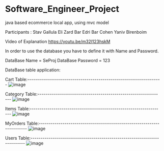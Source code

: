 # Software_Engineer_Project
java based ecommerce local app, using mvc model

Participants :
Stav Gallula
Eli Zard
Bar Edri
Bar Cohen
Yaniv Birenboim

Video of Explanation
https://youtu.be/m32l123hskM


In order to use the database you have to define it with Name and Password.

DataBase Name = SeProj
DataBase Password = 123


DataBase table application:

Cart Table:--------------------------------------------------------------------
![image](https://user-images.githubusercontent.com/79584901/150604814-1f45350e-cf64-401c-a9d0-ae5712e134df.png)

Category Table:----------------------------------------------------------------
![image](https://user-images.githubusercontent.com/79584901/150604927-ab2aab7c-e645-4ffa-afe5-f28331d461b3.png)

Items Table:--------------------------------------------------------------------
![image](https://user-images.githubusercontent.com/79584901/150605061-f963d0a2-4211-439f-b378-26eb034bb482.png)

MyOrders Table:------------------------------------------------------------------------
![image](https://user-images.githubusercontent.com/79584901/150605127-42456200-d42e-4149-ab77-293780e6aaaf.png)

Users Table:---------------------------------------------------------------------------
![image](https://user-images.githubusercontent.com/79584901/150605163-9f161866-6884-4266-bc23-e7d7e53c4910.png)

